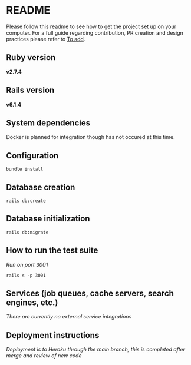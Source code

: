 # README

Please follow this readme to see how to get the project set up on your computer. For a full guide regarding contribution, PR creation and design practices please refer to [To add]().

## Ruby version

**v2.7.4**

## Rails version

**v6.1.4**

## System dependencies

Docker is planned for integration though has not occured at this time.

## Configuration

```
bundle install
```

## Database creation

```
rails db:create
```

## Database initialization

```
rails db:migrate
```

## How to run the test suite

_Run on port 3001_

```
rails s -p 3001
```

## Services (job queues, cache servers, search engines, etc.)

_There are currently no external service integrations_

## Deployment instructions

_Deployment is to Heroku through the main branch, this is completed after merge and review of new code_
